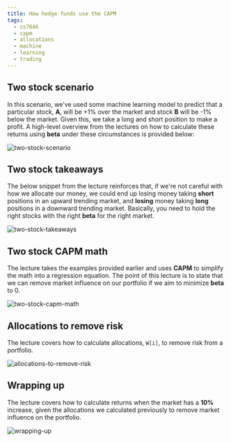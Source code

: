 ```yaml
---
title: How hedge funds use the CAPM
tags:
  - cs7646
  - capm
  - allocations
  - machine
  - learning
  - trading
---
```


## Two stock scenario

In this scenario, we've used some machine learning model to predict that a particular stock, **A**,
will be +1% over the market and stock **B** will be -1% below the market. Given this, we take a long
and short position to make a profit. A high-level overview from the lectures on how to calculate
these returns using **beta** under these circumstances is provided below:

![two-stock-scenario](two-stock-scenario.png)

## Two stock takeaways

The below snippet from the lecture reinforces that, if we're not careful with how we allocate our
money, we could end up losing money taking **short** positions in an upward trending market, and
**losing** money taking **long** positions in a downward trending market. Basically, you need to
hold the right stocks with the right **beta** for the right market.

![two-stock-takeaways](two-stock-takeaways.png)

## Two stock CAPM math

The lecture takes the examples provided earlier and uses **CAPM** to simplify the math into a
regression equation. The point of this lecture is to state that we can remove market influence on
our portfolio if we aim to minimize **beta** to 0.

![two-stock-capm-math](two-stock-capm-math.png)

## Allocations to remove risk

The lecture covers how to calculate allocations, `W[i]`, to remove risk from a portfolio.

![allocations-to-remove-risk](allocations-to-remove-risk.png)

## Wrapping up

The lecture covers how to calculate returns when the market has a **10%** increase, given the
allocations we calculated previously to remove market influence on the portfolio.

![wrapping-up](wrapping-up.png)
